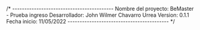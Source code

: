 /* 
    ------------------------------------------
    Nombre del proyecto: BeMaster - Prueba ingreso
    Desarrollador: John Wilmer Chavarro Urrea
    Version: 0.1.1
    Fecha inicio: 11/05/2022
    ------------------------------------------
*/

